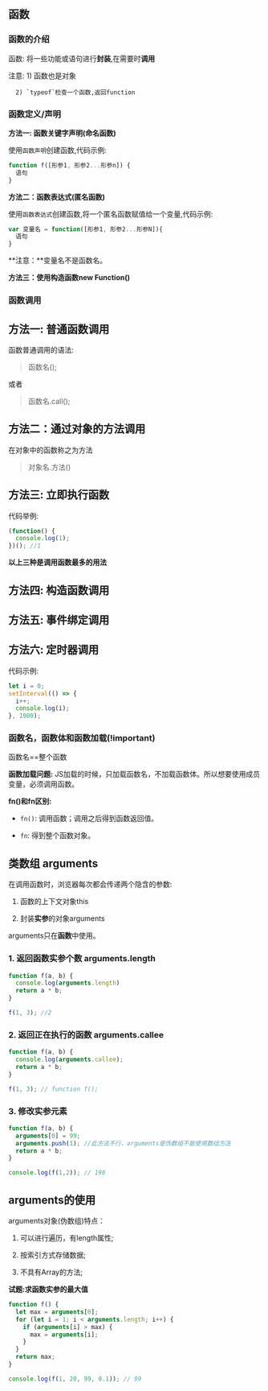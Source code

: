 ## 函数

### 函数的介绍

函数: 将一些功能或语句进行**封装**,在需要时**调用**

注意: 1) 函数也是对象

      2) `typeof`检查一个函数,返回function

### 函数定义/声明

**方法一: 函数关键字声明(命名函数)** 

使用`函数声明`创建函数,代码示例: 

```javascript
function f([形参1, 形参2...形参n]) {
  语句
}
```

**方法二：函数表达式(匿名函数)**

使用`函数表达式`创建函数,将一个匿名函数赋值给一个变量,代码示例: 

```javascript
var 变量名 = function([形参1, 形参2...形参N]){
  语句
} 
```

**注意：**变量名不是函数名。

**方法三：使用构造函数new Function()**

### 函数调用

## 方法一: 普通函数调用

函数普通调用的语法: 

> 函数名();

或者

> 函数名.call();

## 方法二：通过对象的方法调用

在对象中的函数称之为方法

> 对象名.方法()

## 方法三: 立即执行函数

代码举例:

```javascript
(function() {
  console.log(1);
})(); //1
```

**以上三种是调用函数最多的用法**

## 方法四: 构造函数调用

## 方法五: 事件绑定调用

## 方法六: 定时器调用

代码示例: 

```javascript
let i = 0;
setInterval(() => {
  i++;
  console.log(i);
}, 1000);
```


### 函数名，函数体和函数加载(!important)

函数名==整个函数

**函数加载问题:** JS加载的时候，只加载函数名，不加载函数体。所以想要使用成员变量，必须调用函数。

**fn()和fn区别:** 
  
  - `fn()`: 调用函数；调用之后得到函数返回值。

  - `fn`: 得到整个函数对象。


## 类数组 arguments

在调用函数时，浏览器每次都会传递两个隐含的参数:

1. 函数的上下文对象this

2. 封装**实参**的对象arguments

arguments只在**函数**中使用。

### 1. 返回函数实参个数 arguments.length

```javascript
function f(a, b) {
  console.log(arguments.length)
  return a * b;
}

f(1, 3); //2
```

### 2. 返回正在执行的函数 arguments.callee

```javascript
function f(a, b) {
  console.log(arguments.callee);
  return a * b;
}

f(1, 3); // function f();
```

### 3. 修改实参元素

```javascript
function f(a, b) {
  arguments[0] = 99;
  arguments.push(1); //此方法不行，arguments是伪数组不能使用数组方法
  return a * b;
}

console.log(f(1,2)); // 198
```

## arguments的使用

arguments对象(伪数组)特点： 

1. 可以进行遍历，有length属性;

2. 按索引方式存储数据;

3. 不具有Array的方法;


**试题:求函数实参的最大值**

```javascript
function f() {
  let max = arguments[0];
  for (let i = 1; i < arguments.length; i++) {
    if (arguments[i] > max) {
      max = arguments[i];
    }
  }
  return max;
}

console.log(f(1, 20, 99, 0.1)); // 99
```